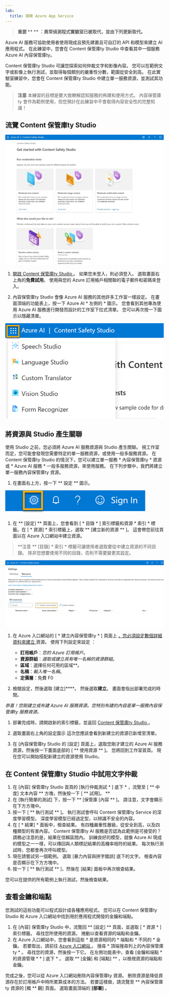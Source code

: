 ```yaml
---
lab:
  title: 探索 Azure App Service
---
```


> **重要 ** 
>  ** ：異常偵測程式實驗室已被取代，並由下列更新取代。**

Azure AI 服務可協助使用者使用現成且預先建置且可自訂的 API 和模型來建立 AI 應用程式。 在此練習中，您會在 Content 保管庫ty Studio 中查看其中一個服務 Azure AI 內容保管庫ty。 

Content 保管庫ty Studio 可讓您探索如何仲裁文字和影像內容。 您可以在範例文字或影像上執行測試，並取得每個類別的嚴重性分數，範圍從安全到高。 在此實驗室練習中，您會在 Content 保管庫ty Studio 中建立單一服務資源，並測試其功能。 

> **注意** 本練習的目標是要大致瞭解認知服務的佈建和使用方式。 內容保管庫ty 會作為範例使用，但您預計在此練習中不會取得內容安全性的完整知識！

## 流覽 Content 保管庫ty Studio 

![內容安全工作室登陸頁面的螢幕擷取畫面。](./media/content-safety/content-safety-getting-started.png)


1. [開啟 Content 保管庫ty Studio ](https://contentsafety.cognitive.azure.com?azure-portal=true) 。 如果您未登入，則必須登入。 選取畫面右上角的**免費試用**。 使用與您的 Azure 訂用帳戶相關聯的電子郵件和密碼來登入。 

1. 內容保管庫ty Studio 會像 Azure AI 服務的其他許多工作室一樣設定。 在畫面頂端的功能表上，按一下 Azure AI * 左側的 * 圖示。 您會看到其他專為使用 Azure AI 服務進行開發而設計的工作室下拉式清單。 您可以再次按一下圖示以隱藏清單。

![[內容] 保管庫ty Studio 功能表的螢幕擷取畫面，其中已開啟切換選項以切換至其他 Studio。](./media/content-safety/studio-toggle-icon.png)  

## 將資源與 Studio 產生關聯 

使用 Studio 之前，您必須將 Azure AI 服務資源與 Studio 產生關聯。 視工作室而定，您可能會發現您需要特定的單一服務資源，或使用一般多服務資源。 在 Content 保管庫ty Studio 的情況下，您可以建立單一服務 * 內容保管庫ty * 資源或 * Azure AI 服務 * 一般多服務資源，來使用服務。 在下列步驟中，我們將建立單一服務內容保管庫ty 資源。 

1. 在畫面右上方，按一下 ** 設定 ** 圖示。 

![螢幕擷取畫面：畫面右上方、鈴鐺、問號和微笑圖示旁的設定圖示。](./media/content-safety/settings-toggle.png)

1. 在 ** [設定] ** 頁面上，您會看到 [ * 目錄 * ] 索引標籤和資源 * 索引 * 標籤。在 [ * 資源] * 索引標籤上，選取 ** [建立新的資源 ** ]。 這會帶您前往頁面以在 Azure 入口網站中建立資源。

> **注意 ** [目錄] * 索引 * 標籤可讓使用者選取要從中建立資源的不同目錄。 除非您想要使用不同的目錄，否則不需要變更其設定。 

![螢幕擷取畫面：從 [內容] 保管庫ty Studio 的 [設定] 頁面選取 [建立新資源]。](./media/content-safety/create-new-resource-from-studio.png)

1. 在 Azure 入口網站的 [ * 建立內容保管庫ty * ] 頁面上 [ ，您必須設定數個詳細資料來建立 ](https://portal.azure.com?auzre-portal=true) 資源。 使用下列設定來設定  ：
    - **訂用帳戶**：*您的 Azure 訂用帳戶*。
    - **資源群組**：*選取或建立具有唯一名稱的資源群組*。
    - **區域**：選擇任何可用的區域**。
    - **名稱**：*輸入唯一名稱*。
    - **定價層**：免費 F0

1. 檢閱設定，然後選取 [建立]****。 然後選取**建立**。 畫面會指出部署完成的時間。 

*恭喜！您剛建立或布建 Azure AI 服務資源。您特別布建的內容是單一服務內容保管庫ty 服務資源。*

1. 部署完成時，請開啟新的索引標籤，並返回 [ Content 保管庫ty Studio ](https://contentsafety.cognitive.azure.com?azure-portal=true) 。 

1. 選取畫面右上角的設定圖示 這次您應該會看到新建立的資源已新增至清單。  

1. 在 [內容保管庫ty Studio 的 [設定] 頁面上，選取您剛才建立的 Azure AI 服務資源，然後按一下畫面底部的 [ ** 使用資源 ** ]。 您將回到工作室首頁。 現在您可以開始搭配新建立的資源使用 Studio。

## 在 Content 保管庫ty Studio 中試用文字仲裁

1. 在 [內容] 保管庫ty Studio 首頁的 [執行仲裁測試 * ] 底下 * ，流覽至 [ ** 中度] 文本內容 ** 方塊，然後按一下 [ ** 試用]。 **
1. 在 [執行簡單的測試] 下，按一下 ** [保管庫 [內容 ** ]。 請注意，文字會顯示在下方方塊中。 
1. 按一下 [ ** 執行測試 ** ]。 執行測試會呼叫 Content 保管庫ty Service 的深度學習模型。 深度學習模型已經過定型，以辨識不安全的內容。
1. 在 [ * 結果] * 面板中，檢查結果。 有四種嚴重性層級，從安全到高，以及四種類型的有害內容。 Content 保管庫ty AI 服務是否認為此範例是可接受的？ 請務必注意的是，結果在信賴區間內。 訓練良好的模型，就像 Azure AI 現成的模型之一一樣，可以傳回與人類標記結果的高機率相符的結果。 每次執行測試時，您都會再次呼叫模型。 
1. 現在請嘗試另一個範例。 選取 [暴力內容與拼字錯誤] 底下的文字。 檢查內容是否顯示在下方方塊中。
1. 按一下 [ ** 執行測試 ** ]，然後在 [結果] 面板中再次檢查結果。 

您可以在提供的所有範例上執行測試，然後檢查結果。

## 查看金鑰和端點

您測試的這些功能可以程式設計成各種應用程式。 您可以在 Content 保管庫ty Studio 和 Azure 入口網站中找到用於應用程式開發的金鑰和端點。 

1. 在 [內容] 保管庫ty Studio 中，流覽回 ** [設定] ** 頁面，並選取 [ * 資源 * ] 索引標籤。 尋找您所使用的資源。 捲動以查看資源的端點和金鑰。 
1. 在 Azure 入口網站中，您會看到這些 * 是資源相同的 * 端點和 * 不同的 * 金鑰。 若要取出，請前往 [ Azure 入口網站 ](https://portal.azure.com?auzre-portal=true) 。 搜尋 * 頂端搜尋列上的內容保管庫ty * 。 尋找您的資源，然後按一下它。 在左側功能表中，查看 [金鑰和端點 * 的資源管理 * * ] 底下 * 。 選取 ** [金鑰] 和 [端點] ** ，以檢視資源的端點和金鑰。 

完成之後，您可以從 Azure 入口網站刪除內容保管庫ty 資源。 刪除資源是降低資源存在於訂用帳戶中時所累算成本的方法。 若要這樣做，請流覽至 ** 內容保管庫ty 資源的 [概 ** 觀] 頁面。 選取畫面頂端的 **[部署]** 。 
